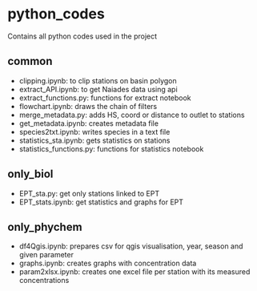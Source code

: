 # python_codes

Contains all python codes used in the project

## common

* clipping.ipynb: to clip stations on basin polygon
* extract_API.ipynb: to get Naiades data using api
* extract_functions.py: functions for extract notebook
* flowchart.ipynb: draws the chain of filters
* merge_metadata.py: adds HS, coord or distance to outlet to stations
* get_metadata.ipynb: creates metadata file
* species2txt.ipynb: writes species in a text file
* statistics_sta.ipynb: gets statistics on stations
* statistics_functions.py: functions for statistics notebook

## only_biol

* EPT_sta.py: get only stations linked to EPT
* EPT_stats.ipynb: get statistics and graphs for EPT

## only_phychem

* df4Qgis.ipynb: prepares csv for qgis visualisation, year, season and given parameter
* graphs.ipynb: creates graphs with concentration data
* param2xlsx.ipynb: creates one excel file per station with its measured concentrations
